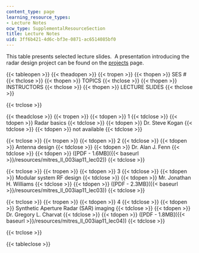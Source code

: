 ```yaml
---
content_type: page
learning_resource_types:
- Lecture Notes
ocw_type: SupplementalResourceSection
title: Lecture Notes
uid: 3ff6b421-4d6c-bf3e-0871-ac6514085bf0
---
```


This table presents selected lecture slides.  A presentation introducing the radar design project can be found on the [projects](/resources/res-ll-003-build-a-small-radar-system-capable-of-sensing-range-doppler-and-synthetic-aperture-radar-imaging-january-iap-2011/projects) page.

{{< tableopen >}}
{{< theadopen >}}
{{< tropen >}}
{{< thopen >}}
SES #
{{< thclose >}}
{{< thopen >}}
TOPICS
{{< thclose >}}
{{< thopen >}}
INSTRUCTORS
{{< thclose >}}
{{< thopen >}}
LECTURE SLIDES
{{< thclose >}}

{{< trclose >}}

{{< theadclose >}}
{{< tropen >}}
{{< tdopen >}}
1
{{< tdclose >}}
{{< tdopen >}}
Radar basics
{{< tdclose >}}
{{< tdopen >}}
Dr. Steve Kogan
{{< tdclose >}}
{{< tdopen >}}
not available
{{< tdclose >}}

{{< trclose >}}
{{< tropen >}}
{{< tdopen >}}
2
{{< tdclose >}}
{{< tdopen >}}
Antenna design
{{< tdclose >}}
{{< tdopen >}}
Dr. Alan J. Fenn
{{< tdclose >}}
{{< tdopen >}}
([PDF - 1.6MB]({{< baseurl >}}/resources/mitres_ll_003iap11_lec02))
{{< tdclose >}}

{{< trclose >}}
{{< tropen >}}
{{< tdopen >}}
3
{{< tdclose >}}
{{< tdopen >}}
Modular system RF design
{{< tdclose >}}
{{< tdopen >}}
Mr. Jonathan H. Williams
{{< tdclose >}}
{{< tdopen >}}
([PDF - 2.3MB]({{< baseurl >}}/resources/mitres_ll_003iap11_lec03))
{{< tdclose >}}

{{< trclose >}}
{{< tropen >}}
{{< tdopen >}}
4
{{< tdclose >}}
{{< tdopen >}}
Synthetic Aperture Radar (SAR) imaging
{{< tdclose >}}
{{< tdopen >}}
Dr. Gregory L. Charvat
{{< tdclose >}}
{{< tdopen >}}
([PDF - 1.8MB]({{< baseurl >}}/resources/mitres_ll_003iap11_lec04))
{{< tdclose >}}

{{< trclose >}}

{{< tableclose >}}